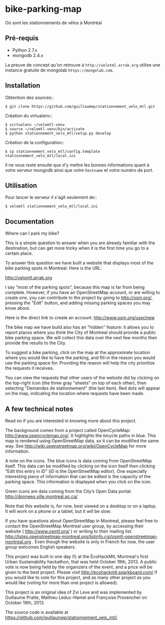 bike-parking-map
================

Où sont les stationnements de vélos à Montréal

Pré-requis
----------
* Python 2.7.x
* mongodb 2.4.x

La preuve de concept qu'on retrouve à `http://velotml.arrak.org` utilise une
 instance gratuite de mongolab `https://mongolab.com`.

Installation
------------

Obtention des sources::

    $ git clone https://github.com/guillaumep/stationnement_velo_mtl.git

Création du virtualenv::

    $ virtualenv ~/velomtl-venv
    $ source ~/velomtl-venv/bin/activate
    $ python stationnement_velo_mtl/setup.py develop

Création de la configuration::

    $ cp stationnement_velo_mtl/config.template stationnement_velo_mtl/local.ini

Il ne vous reste ensuite que d'y mettre les bonnes informations quant à votre
serveur mongodb ainsi que votre `hostname` et votre numéro de port.

Utilisation
-----------

Pour lancer le serveur il s'agit seulement de::

    $ velomtl stationnement_velo_mtl/local.ini

Documentation
-------------

Where can I park my bike?

This is a simple question to answer when you are already familiar with the destination, but can get more tricky when it is the first time you go to a certain place.

To answer this question we have built a website that displays most of the bike parking spots in Montreal. Here is the URL:

http://velomtl.arrak.org

I say "most of the parking spots", because this map is far from being complete. However, if you have an OpenStreetMap account, or are willing to create one, you can contribute to the project by going to http://osm.org/, pressing the "Edit" button, and adding missing parking spaces you may know about.

Here is the direct link to create an account: http://www.osm.org/user/new

The bike map we have build also has an "hidden" feature: it allows you to report places where you think the City of Montreal should provide a public bike parking space. We will collect this data over the next few months then provide the results to the City.

To suggest a bike parking, click on the map at the approximate location where you would like to have the parking, and fill-in the reason you would use the parking space for. Providing the reason will help the city prioritize the requests it receives.

You can view the requests that other users of the website did by clicking on the top-right icon (the three gray "sheets" on top of each other), then selecting "Demandes de stationnement" (the last item). Red dots will appear on the map, indicating the location where requests have been made.

A few technical notes
---------------------

Read on if you are interested in knowing more about this project.

The background comes from a project called OpenCycleMap: http://www.opencyclemap.org/. It highlights the bicycle paths in blue. This map is rendered using OpenStreetMap data, so it can be modified the same way. See http://wiki.openstreetmap.org/wiki/OpenCycleMap for more information.

A note on the icons. The blue icons is data coming from OpenStreetMap itself. This data can be modified by clicking on the icon itself then clicking "Edit this entry in iD" (iD is the OpenStreetMap editor). One especially interesting piece of information that can be edited is the capacity of the parking space. This information is displayed when you click on the icon.

Green icons are data coming from the City’s Open Data portal: http://donnees.ville.montreal.qc.ca/

Note that this website is, for now, best viewed on a desktop or on a laptop. It will work on a phone or a tablet, but it will be slow.

If you have questions about OpenStreetMap in Montreal, please feel free to contact the OpenStreetMap Montreal user group, by accessing their website ( http://www.osmtl.org/ ) or writing to their mailing list: http://listes.openstreetmap-montreal.org/listinfo.cgi/osmtl-openstreetmap-montreal.org . Even though the website is only in French for now, the user group welcomes English speakers.

This project was built in one day (!) at the ÉcoHackMtl, Montreal's first Urban Sustainability hackathon, that was held October 19th, 2013. A public vote is now being held by the organizers of the event, and a price will be given to the best project. Please visit http://ecohackmtl.sparkboard.com/ if you would like to vote for this project, and as many other project as you would like (voting for more than one project is allowed). 

This project is an original idea of Zvi Leve and was implemented by Guillaume Pratte, Mathieu Leduc-Hamel and Françoise Provencher on October 19th, 2013.

The source code is available at https://github.com/guillaumep/stationnement_velo_mtl/.
